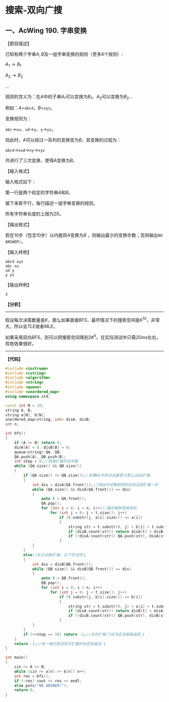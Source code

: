 # 搜索-双向广搜

## 一、AcWing 190. 字串变换
【题目描述】

已知有两个字串$A, B$及一组字串变换的规则（至多$6$个规则）:

$A_1→B_1$

$A_2→B_2$

$\dots$

规则的含义为：在$A$中的子串$A_1$可以变换为$B_1$、$A_2$可以变换为$B_2\dots$

例如：$A=$`abcd`，$B=$`xyz`。

变换规则为：

`abc`$→$`xu`、`ud`$→$`y`、`y`$→$`yz`。

则此时，$A$可以经过一系列的变换变为$B$，其变换的过程为：

`abcd`$→$`xud`$→$`xy`$→$`xyz`

共进行了三次变换，使得$A$变换为$B$。

【输入格式】

输入格式如下：

第一行是两个给定的字符串$A$和$B$。

接下来若干行，每行描述一组字串变换的规则。

所有字符串长度的上限为$20$。

【输出格式】

若在$10$步（包含$10$步）以内能将$A$变换为$B$ ，则输出最少的变换步数；否则输出`NO ANSWER!`。

【输入样例】
```
abcd xyz
abc xu
ud y
y yz
```
【输出样例】
```
3
```

**【分析】**
****
假设每次决策数量是$K$，那么如果直接$BFS$，最坏情况下的搜索空间是$K^{10}$，非常大，所以会$TLE$或者$MLE$。

如果采用双向$BFS$，则可以把搜索空间降到$2K^5$。在实际测试中只需$20ms$左右，剪枝效果很好。
****
**【代码】**
```cpp
#include <iostream>
#include <cstring>
#include <algorithm>
#include <string>
#include <queue>
#include <unordered_map>
using namespace std;

const int N = 10;
string A, B;
string a[N], b[N];
unordered_map<string, int> disA, disB;
int n;

int bfs()
{
    if (A == B) return 0;
    disA[A] = 0, disB[B] = 0;
    queue<string> QA, QB;
    QA.push(A), QB.push(B);
    int step = 0;//两端扩展的总步数
    while (QA.size() && QB.size())
    {
        if (QA.size() <= QB.size())//如果QA中的状态数更少那么从QA扩展
        {
            int dis = disA[QA.front()];//将QA中步数相同的状态全部扩展一步
            while (QA.size() && disA[QA.front()] == dis)
            {
                auto t = QA.front();
                QA.pop();
                for (int i = 0; i < n; i++)//遍历每种变换规则
                    for (int j = 0; j < t.size(); j++)
                        if (t.substr(j, a[i].size()) == a[i])
                        {
                            string str = t.substr(0, j) + b[i] + t.substr(j + a[i].size());
                            if (disB.count(str)) return disA[t] + disB[str] + 1;
                            if (!disA.count(str)) QA.push(str), disA[str] = disA[t] + 1;
                        }
            }
        }
        else//反之从QB扩展，以下写法同上
        {
            int dis = disB[QB.front()];
            while (QB.size() && disB[QB.front()] == dis)
            {
                auto t = QB.front();
                QB.pop();
                for (int i = 0; i < n; i++)
                    for (int j = 0; j < t.size(); j++)
                        if (t.substr(j, b[i].size()) == b[i])
                        {
                            string str = t.substr(0, j) + a[i] + t.substr(j + b[i].size());
                            if (disA.count(str)) return disB[t] + disA[str] + 1;
                            if (!disB.count(str)) QB.push(str), disB[str] = disB[t] + 1;
                        }
            }
        }
        if (++step == 10) return -1;//总共扩展了10次还没相遇返回-1
    }
    return -1;//有一端已经没有可扩展的状态则返回-1
}

int main()
{
    cin >> A >> B;
    while (cin >> a[n] >> b[n]) n++;
    int res = bfs();
    if (~res) cout << res << endl;
    else puts("NO ANSWER!");
    return 0;
}
```